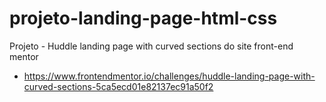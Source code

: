# projeto-landing-page-html-css
Projeto - Huddle landing page with curved sections do site front-end mentor 
* https://www.frontendmentor.io/challenges/huddle-landing-page-with-curved-sections-5ca5ecd01e82137ec91a50f2
